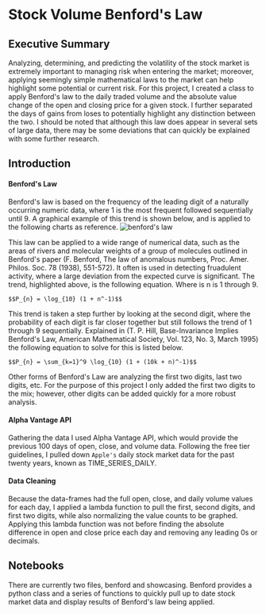 # Stock Volume Benford's Law

## Executive Summary
Analyzing, determining, and predicting the volatility of the stock market is extremely important to managing risk when entering the market; moreover, applying seemingly simple mathematical laws to the market can help highlight some potential or current risk. For this project, I created a class to apply Benford's law to the daily traded volume and the absolute value change of the open and closing price for a given stock. I further separated the days of gains from loses to potentially highlight any distinction between the two. I should be noted that although this law does appear in several sets of large data, there may be some deviations that can quickly be explained with some further research.

## Introduction
#### Benford's Law
Benford's law is based on the frequency of the leading digit of a naturally occurring numeric data, where 1 is the most frequent followed sequentially until 9. A graphical example of this trend is shown below, and is applied to the following charts as reference.
![benford's law]("./images/benfords.png")

This law can be applied to a wide range of numerical data, such as the areas of rivers and molecular weights of a group of molecules outlined in Benford's paper (F. Benford, The law of anomalous numbers, Proc. Amer. Philos. Soc. 78 (1938), 551-572). It often is used in detecting fruadulent activity, where a large deviation from the expected curve is significant.
The trend, highlighted above, is the following equation. Where is n is 1 through 9.

`$$P_{n} = \log_{10} (1 + n^-1)$$`

This trend is taken a step further by looking at the second digit, where the probability of each digit is far closer together but still follows the trend of 1 through 9 sequentially. Explained in (T. P. Hill, Base-Invariance Implies Benford's Law, American Mathematical Society, Vol. 123, No. 3, March 1995) the following equation to solve for this is listed below.

`$$P_{n} = \sum_{k=1}^9 \log_{10} (1 + (10k + n)^-1)$$`


Other forms of Benford's Law are analyzing the first two digits, last two digits, etc. For the purpose of this project I only added the first two digits to the mix; however, other digits can be added quickly for a more robust analysis.

#### Alpha Vantage API
Gathering the data I used Alpha Vantage API, which would provide the previous 100 days of open, close, and volume data. Following the free tier guidelines, I pulled down `Apple's` daily stock market data for the past twenty years, known as TIME_SERIES_DAILY.

#### Data Cleaning
Because the data-frames had the full open, close, and daily volume values for each day, I applied a lambda function to pull the first, second digits, and first two digits, while also normalizing the value counts to be graphed. Applying this lambda function was not before finding the absolute difference in open and close price each day and removing any leading 0s or decimals.

## Notebooks
There are currently two files, benford and showcasing. Benford provides a python class and a series of functions to quickly pull up to date stock market data and display results of Benford's law being applied.
